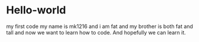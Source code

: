 # Hello-world
my first code
my name is mk1216 and i am fat and my brother is both fat and tall and now we want to learn how to code. And hopefully we can learn it.
